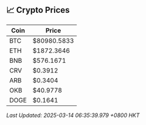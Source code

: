 ## 📈 Crypto Prices

| Coin | Price |
| ---- | ----- |
| BTC | $80980.5833 |
| ETH | $1872.3646 |
| BNB | $576.1671 |
| CRV | $0.3912 |
| ARB | $0.3404 |
| OKB | $40.9778 |
| DOGE | $0.1641 |

_Last Updated: 2025-03-14 06:35:39.979 +0800 HKT_